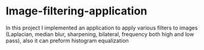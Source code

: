 # Image-filtering-application
In this project I implemented an application to apply various filters to images (Laplacian, median blur, sharpening, bilateral, frequency both high and low pass), also it can preform histogram equalization 
